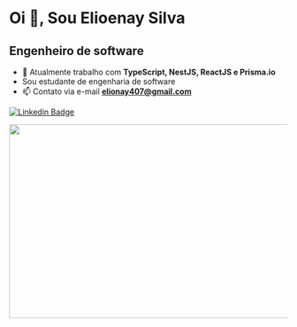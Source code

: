 # Oi 👋, Sou Elioenay Silva</h1>
## Engenheiro de software</h3>

- 🌱 Atualmente trabalho com **TypeScript, NestJS, ReactJS e Prisma.io**
- Sou estudante de engenharia de software
- 📫 Contato via e-mail **elionay407@gmail.com**

[![Linkedin Badge](https://img.shields.io/badge/LinkedIn-0077B5?style=for-the-badge&logo=linkedin&logoColor=white&link=https://www.linkedin.com/in/elioenays)](https://www.linkedin.com/in/elioenays)


<img src="https://wakatime.com/share/@elioenay/9d26106a-211e-434e-9a4f-de803686d113.svg" width="550" height="350">
